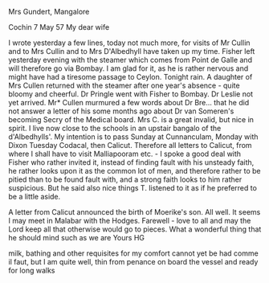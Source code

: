 Mrs Gundert, Mangalore

 Cochin 7 May 57
My dear wife

I wrote yesterday a few lines, today not much more, for visits of Mr Cullin and to Mrs Cullin and to Mrs D'Albedhyll have taken up my time. Fisher left yesterday evening with the steamer which comes from Point de Galle and will therefore go via Bombay. I am glad for it, as he is rather nervous and might have had a tiresome passage to Ceylon. Tonight rain. A daughter of Mrs Cullen returned with the steamer after one year's absence - quite bloomy and cheerful. Dr Pringle went with Fisher to Bombay. Dr Leslie not yet arrived. Mr* Cullen murmured a few words about Dr Bre... that he did not answer a letter of his some months ago about Dr van Someren's becoming Secry of the Medical board. Mrs C. is a great invalid, but nice in spirit. I live now close to the schools in an upstair bangalo of the d'Albedhylls'. My intention is to pass Sunday at Cunnanculam, Monday with Dixon Tuesday Codacal, then Calicut. Therefore all letters to Calicut, from where I shall have to visit Malliapooram etc. - I spoke a good deal with Fisher who rather invited it, instead of finding fault with his unsteady faith, he rather looks upon it as the common lot of men, and therefore rather to be pitied than to be found fault with, and a strong faith looks to him rather suspicious. But he said also nice things T. listened to it as if he preferred to be a little aside.

A letter from Calicut announced the birth of Moerike's son. All well. It seems I may meet in Malabar with the Hodges. Farewell - love to all and may the Lord keep all that otherwise would go to pieces. What a wonderful thing that he should mind such as we are
 Yours HG

milk, bathing and other requisites for my comfort cannot yet be had comme il faut, but I am quite well, thin from penance on board the vessel and ready for long walks

